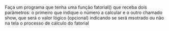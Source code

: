 Faça um programa que tenha uma função fatorial() que receba dois parâmetros: o primeiro que indique o número a calcular e o outro chamado show, que será o valor lógico (opcional) indicando se será msotrado ou não na tela o processo de cálculo do fatorial